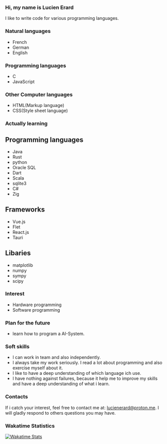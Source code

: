 ### Hi, my name is Lucien Erard
I like to write code for various programming languages.

### Natural languages
- French
- German
- English
  
### Programming languages
- C
- JavaScript

### Other Computer languages
- HTML(Markup language)
- CSS(Style sheet language)

### Actually learning

## Programming languages
- Java
- Rust
- python
- Oracle SQL
- Dart
- Scala
- sqlite3
- C#
- Zig

## Frameworks
- Vue.js
- Flet
- React.js
- Tauri

## Libaries
- matplotlib
- numpy
- sympy
- scipy

### Interest
- Hardware programming
- Software programming

### Plan for the future
- learn how to program a AI-System.

### Soft skills 
- I can work in team and also independently.
- I always take my work seriously. I read a lot about programming and also exercise myself about it.
- I like to have a deep understanding of which language ich use.
- I have nothing against failures, because it help me to improve my skills and have a deep understanding of what i learn.

### Contacts
If i catch your interest, feel free to contact me at: lucienerard@proton.me.
I will gladly respond to others questions you may have.

### Wakatime Statistics
[![Wakatime Stats](https://github-readme-stats.vercel.app/api/wakatime?username=erardlucien&theme=white&hide=properties,yaml,text,jshell,batchfile,json,git+config,gitignore+file,IDEA_MODULE,CLASS,CSV,PHP&langs_count=15)](https://wakatime.com/@erardlucien)
